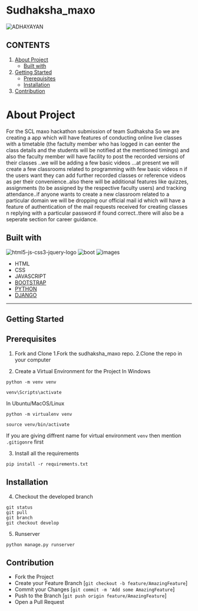 # Sudhaksha_maxo

![ADHAYAYAN](https://user-images.githubusercontent.com/72095693/104127815-38e42480-538a-11eb-8676-70c7c67b9a1a.png)  

## CONTENTS
1. [About Project](https://github.com/Khushiraikar1/sudhaksha_maxo#about-project)
   - [ Built with](https://github.com/Khushiraikar1/sudhaksha_maxo#built-with)
2. [ Getting Started](https://github.com/Khushiraikar1/sudhaksha_maxo/blob/main/README.md#getting-started)
   - [Prerequisites](https://github.com/Khushiraikar1/sudhaksha_maxo#prerequisites)
   - [Installation](https://github.com/Khushiraikar1/sudhaksha_maxo#installation)
3. [Contribution](https://github.com/Khushiraikar1/sudhaksha_maxo/blob/main/README.md#contribution)
  
    

# About Project

For the SCL maxo hackathon submission of team Sudhaksha
So we are creating a app which will have features of conducting online live classes with a timetable (the factulty member who has logged in can eenter the class details and the students will be notified at the mentioned timings) and also the faculty member will have facility to post the recorded versions of their classes ..we will be adding a few basic videos ...at present we will create a few classrooms related to programming with few basic videos n if the users want they can add further recorded classes or reference videos as per their convenience..also there will be additional features like quizzes, assignments (to be assigned by the respective faculty users) and tracking attendance..if anyone wants to create a new classroom related to a particular domain we will be dropping our official mail id which will have a feature of authentication of the mail requests received for creating classes n replying with a particular password if found correct..there will also be a seperate section for career guidance.

## Built with
![html5-js-css3-jquery-logo](https://user-images.githubusercontent.com/72095693/104134429-70b19300-53af-11eb-97d6-b69dbc6ff14a.png)
![boot](https://user-images.githubusercontent.com/72095693/104133473-d3a02b80-53a9-11eb-9be4-bcb41f25fb56.png)
![images](https://user-images.githubusercontent.com/72095693/104130654-e9a4f080-5397-11eb-82d9-ee1abfb34d6d.png)
- HTML
- CSS
- JAVASCRIPT
- [BOOTSTRAP](https://getbootstrap.com/)
- [PYTHON](https://www.python.org/)
- [DJANGO](https://www.djangoproject.com/)

***
## Getting Started
 ## Prerequisites 
1. Fork and Clone
   1.Fork the sudhaksha_maxo repo.
   2.Clone the repo in your computer
   
2. Create a Virtual Environment for the Project
In Windows
```
python -m venv venv

venv\Scripts\activate

```
In Ubuntu/MacOS/Linux
```
python -m virtualenv venv

source venv/bin/activate

```
If you are giving diffrent name for virtual environment `venv` then mention `.gitigonre` first

3. Install all the requirements
```
pip install -r requirements.txt

```
## Installation
4. Checkout the developed branch
```
git status
git pull
git branch
git checkout develop

```
5. Runserver
```
python manage.py runserver

```
## Contribution
- Fork the Project
- Create your Feature Branch [`git checkout -b feature/AmazingFeature`]
- Commit your Changes [`git commit -m 'Add some AmazingFeature`]
- Push to the Branch [`git push origin feature/AmazingFeature`]
- Open a Pull Request
